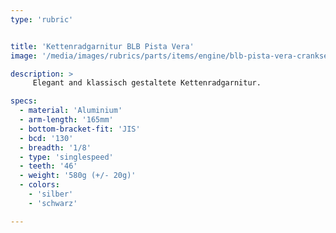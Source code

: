 ```yaml
---
type: 'rubric'


title: 'Kettenradgarnitur BLB Pista Vera'
image: '/media/images/rubrics/parts/items/engine/blb-pista-vera-crankset-silver.jpeg'

description: >
     Elegant and klassisch gestaltete Kettenradgarnitur.

specs:  
  - material: 'Aluminium'
  - arm-length: '165mm'
  - bottom-bracket-fit: 'JIS'
  - bcd: '130'
  - breadth: '1/8'
  - type: 'singlespeed'
  - teeth: '46'
  - weight: '580g (+/- 20g)'
  - colors:
    - 'silber'
    - 'schwarz'

---
```

